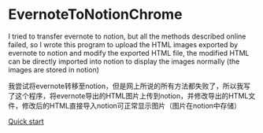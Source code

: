 # EvernoteToNotionChrome

I tried to transfer evernote to notion, but all the methods described online failed, so I wrote this program to upload the HTML images exported by evernote to notion and modify the exported HTML file, the modified HTML can be directly imported into notion to display the images normally (the images are stored in notion)

我尝试将evernote转移至notion，但是网上所说的所有方法都失败了，所以我写了这个程序，将evernote导出的HTML图片上传到notion，并修改导出的HTML文件，修改后的HTML直接导入notion可正常显示图片（图片在notion中存储）

[Quick start](https://zhuanlan.zhihu.com/p/403978229)

